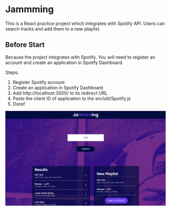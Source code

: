 # Jammming

This is a React practice project which integrates with Spotify API. Users can search tracks and add them to a new playlist.

## Before Start

Because the project integrates with Spotify. You will need to register an account and create an application in Spotify Dashboard.

Steps:
1. Register Spotify account
2. Create an application in Spotify Dashboard
3. Add http://localhost:3000/ to its redirect URL
4. Paste the client ID of application to the src/util/Spotify.js
5. Done!

![screenshot](docs/images/index.png)
